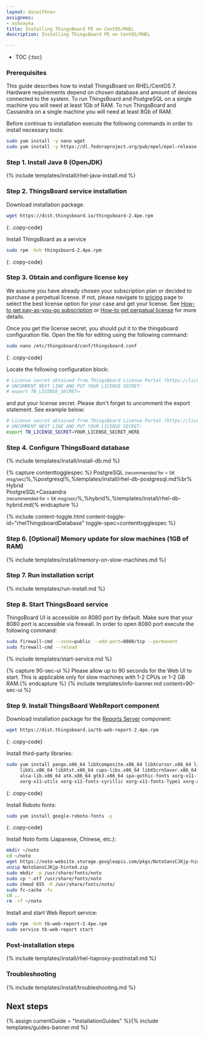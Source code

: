 ```yaml
---
layout: docwithnav
assignees:
- ashvayka
title: Installing ThingsBoard PE on CentOS/RHEL
description: Installing ThingsBoard PE on CentOS/RHEL

---
```


* TOC
{:toc}

### Prerequisites

This guide describes how to install ThingsBoard on RHEL/CentOS 7. 
Hardware requirements depend on chosen database and amount of devices connected to the system. 
To run ThingsBoard and PostgreSQL on a single machine you will need at least 1Gb of RAM.
To run ThingsBoard and Cassandra on a single machine you will need at least 8Gb of RAM.

Before continue to installation execute the following commands in order to install necessary tools:

```bash
sudo yum install -y nano wget
sudo yum install -y https://dl.fedoraproject.org/pub/epel/epel-release-latest-7.noarch.rpm
```

### Step 1. Install Java 8 (OpenJDK) 

{% include templates/install/rhel-java-install.md %}

### Step 2. ThingsBoard service installation

Download installation package.

```bash
wget https://dist.thingsboard.io/thingsboard-2.4pe.rpm
```
{: .copy-code}

Install ThingsBoard as a service

```bash
sudo rpm -Uvh thingsboard-2.4pe.rpm
```
{: .copy-code}

### Step 3. Obtain and configure license key 

We assume you have already chosen your subscription plan or decided to purchase a perpetual license. 
If not, please navigate to [pricing](/pricing/) page to select the best license option for your case and get your license. 
See [How-to get pay-as-you-go subscription](/TODO) or [How-to get perpatual license](TODO) for more details.

Once you get the license secret, you should put it to the thingsboard configuration file. 
Open the file for editing using the following command:

```bash 
sudo nano /etc/thingsboard/conf/thingsboard.conf
``` 
{: .copy-code}

Locate the following configuration block:

```bash
# License secret obtained from ThingsBoard License Portal (https://license.thingsboard.io)
# UNCOMMENT NEXT LINE AND PUT YOUR LICENSE SECRET:
# export TB_LICENSE_SECRET=
```

and put your license secret. Please don't forget to uncomment the export statement. See example below: 

```bash
# License secret obtained from ThingsBoard License Portal (https://license.thingsboard.io)
# UNCOMMENT NEXT LINE AND PUT YOUR LICENSE SECRET:
export TB_LICENSE_SECRET=YOUR_LICENSE_SECRET_HERE
``` 

### Step 4. Configure ThingsBoard database

{% include templates/install/install-db.md %}

{% capture contenttogglespec %}
PostgreSQL <small>(recommended for < 5K msg/sec)</small>%,%postgresql%,%templates/install/rhel-db-postgresql.md%br%
Hybrid <br/>PostgreSQL+Cassandra<br/><small>(recommended for > 5K msg/sec)</small>%,%hybrid%,%templates/install/rhel-db-hybrid.md{% endcapture %}

{% include content-toggle.html content-toggle-id="rhelThingsboardDatabase" toggle-spec=contenttogglespec %} 

### Step 6. [Optional] Memory update for slow machines (1GB of RAM) 

{% include templates/install/memory-on-slow-machines.md %} 

### Step 7. Run installation script
{% include templates/run-install.md %} 


### Step 8. Start ThingsBoard service

ThingsBoard UI is accessible on 8080 port by default. 
Make sure that your 8080 port is accessible via firewall.
In order to open 8080 port execute the following command:

```bash
sudo firewall-cmd --zone=public --add-port=8080/tcp --permanent
sudo firewall-cmd --reload
```   

{% include templates/start-service.md %}

{% capture 90-sec-ui %}
Please allow up to 90 seconds for the Web UI to start. This is applicable only for slow machines with 1-2 CPUs or 1-2 GB RAM.{% endcapture %}
{% include templates/info-banner.md content=90-sec-ui %}

### Step 9. Install ThingsBoard WebReport component

Download installation package for the [Reports Server](/docs/user-guide/reporting/#reports-server) component:

```bash
wget https://dist.thingsboard.io/tb-web-report-2.4pe.rpm
```
{: .copy-code}

Install third-party libraries:

```bash
sudo yum install pango.x86_64 libXcomposite.x86_64 libXcursor.x86_64 libXdamage.x86_64 libXext.x86_64 \
     libXi.x86_64 libXtst.x86_64 cups-libs.x86_64 libXScrnSaver.x86_64 libXrandr.x86_64 GConf2.x86_64 \
     alsa-lib.x86_64 atk.x86_64 gtk3.x86_64 ipa-gothic-fonts xorg-x11-fonts-100dpi xorg-x11-fonts-75dpi \
     xorg-x11-utils xorg-x11-fonts-cyrillic xorg-x11-fonts-Type1 xorg-x11-fonts-misc unzip nss -y
```
{: .copy-code}

Install Roboto fonts:

```bash
sudo yum install google-roboto-fonts -y
```
{: .copy-code}

Install Noto fonts (Japanese, Chinese, etc.):

```bash
mkdir ~/noto
cd ~/noto
wget https://noto-website.storage.googleapis.com/pkgs/NotoSansCJKjp-hinted.zip
unzip NotoSansCJKjp-hinted.zip
sudo mkdir -p /usr/share/fonts/noto
sudo cp *.otf /usr/share/fonts/noto
sudo chmod 655 -R /usr/share/fonts/noto/
sudo fc-cache -fv
cd ..
rm -rf ~/noto
```

Install and start Web Report service:

```bash
sudo rpm -Uvh tb-web-report-2.4pe.rpm
sudo service tb-web-report start
```

### Post-installation steps

{% include templates/install/rhel-haproxy-postinstall.md %}

### Troubleshooting

{% include templates/install/troubleshooting.md %}

## Next steps



{% assign currentGuide = "InstallationGuides" %}{% include templates/guides-banner.md %}
